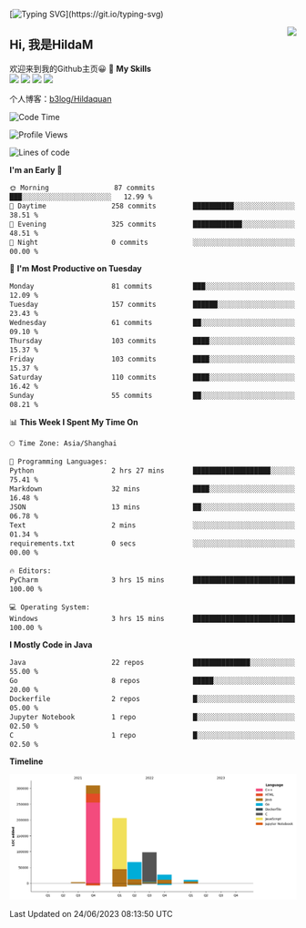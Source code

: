 [![Typing SVG](https://readme-typing-svg.herokuapp.com?size=50&duration=5000&color=8C43EA&vCenter=true&width=2000&height=70&lines=开拓视野,+冲破艰险,+洞悉所有,+贴近生活,+寻找真爱,+感受彼此;这就是人生的目的.)](https://git.io/typing-svg)

<a href="#">
  <img align="right" src="https://github-readme-stats.vercel.app/api?username=hildam&count_private=true&show_icons=true&bg_color=15,f2f7fd,E0EAFC" />
</a>

## Hi, 我是HildaM
欢迎来到我的Github主页😀
🌟 **My Skills**  
![](https://img.shields.io/badge/-Python-3776AB?style=flat-square&logo=Python&logoColor=fff)
![](https://img.shields.io/badge/-Java-F7DF1E?style=flat-square&logo=Java&logoColor=fff)
![](https://img.shields.io/badge/-Linux-000000?style=flat-square&logo=Linux&logoColor=fff)
![](https://img.shields.io/badge/-Golang-000000?style=flat-square&logo=Golang&logoColor=fff)


个人博客：[b3log/Hildaquan](https://ld246.com/member/Hildaquan/articles)

<!--START_SECTION:waka-->
![Code Time](http://img.shields.io/badge/Code%20Time-22%20mins-blue)

![Profile Views](http://img.shields.io/badge/Profile%20Views-175-blue)

![Lines of code](https://img.shields.io/badge/From%20Hello%20World%20I%27ve%20Written-720.7%20thousand%20lines%20of%20code-blue)

**I'm an Early 🐤** 

```text
🌞 Morning                87 commits          ███░░░░░░░░░░░░░░░░░░░░░░   12.99 % 
🌆 Daytime                258 commits         ██████████░░░░░░░░░░░░░░░   38.51 % 
🌃 Evening                325 commits         ████████████░░░░░░░░░░░░░   48.51 % 
🌙 Night                  0 commits           ░░░░░░░░░░░░░░░░░░░░░░░░░   00.00 % 
```
📅 **I'm Most Productive on Tuesday** 

```text
Monday                   81 commits          ███░░░░░░░░░░░░░░░░░░░░░░   12.09 % 
Tuesday                  157 commits         ██████░░░░░░░░░░░░░░░░░░░   23.43 % 
Wednesday                61 commits          ██░░░░░░░░░░░░░░░░░░░░░░░   09.10 % 
Thursday                 103 commits         ████░░░░░░░░░░░░░░░░░░░░░   15.37 % 
Friday                   103 commits         ████░░░░░░░░░░░░░░░░░░░░░   15.37 % 
Saturday                 110 commits         ████░░░░░░░░░░░░░░░░░░░░░   16.42 % 
Sunday                   55 commits          ██░░░░░░░░░░░░░░░░░░░░░░░   08.21 % 
```


📊 **This Week I Spent My Time On** 

```text
🕑︎ Time Zone: Asia/Shanghai

💬 Programming Languages: 
Python                   2 hrs 27 mins       ███████████████████░░░░░░   75.41 % 
Markdown                 32 mins             ████░░░░░░░░░░░░░░░░░░░░░   16.48 % 
JSON                     13 mins             ██░░░░░░░░░░░░░░░░░░░░░░░   06.78 % 
Text                     2 mins              ░░░░░░░░░░░░░░░░░░░░░░░░░   01.34 % 
requirements.txt         0 secs              ░░░░░░░░░░░░░░░░░░░░░░░░░   00.00 % 

🔥 Editors: 
PyCharm                  3 hrs 15 mins       █████████████████████████   100.00 % 

💻 Operating System: 
Windows                  3 hrs 15 mins       █████████████████████████   100.00 % 
```

**I Mostly Code in Java** 

```text
Java                     22 repos            ██████████████░░░░░░░░░░░   55.00 % 
Go                       8 repos             █████░░░░░░░░░░░░░░░░░░░░   20.00 % 
Dockerfile               2 repos             █░░░░░░░░░░░░░░░░░░░░░░░░   05.00 % 
Jupyter Notebook         1 repo              █░░░░░░░░░░░░░░░░░░░░░░░░   02.50 % 
C                        1 repo              █░░░░░░░░░░░░░░░░░░░░░░░░   02.50 % 
```



**Timeline**

![Lines of Code chart](https://raw.githubusercontent.com/HildaM/HildaM/main/assets/bar_graph.png)


 Last Updated on 24/06/2023 08:13:50 UTC
<!--END_SECTION:waka-->
